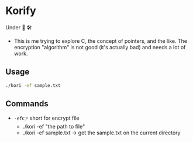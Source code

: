 # Korify

Under 🚧 🛠️

- This is me trying to explore C, the concept of pointers, and the like. The encryption "algorithm" is not good (it's actually bad) and needs a lot of work.

## Usage
```sh
./kori -ef sample.txt
```

## Commands
- `-ef`👉 short for encrypt file
   - ./kori -ef "the path to file"
   - ./kori -ef sample.txt  -> get the sample.txt on the current directory
